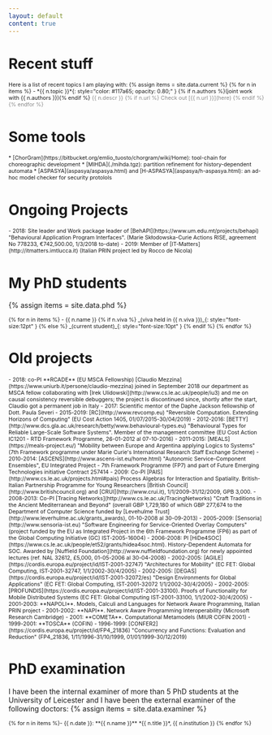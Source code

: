 ```yaml
---
layout: default
content: true
---
```


# Recent stuff
<div markdown="1" style="font-size:8pt">
Here is a list of recent topics I am playing with:
{% assign items = site.data.current %}
{% for n in items %}
- *{{ n.topic }}*{: style="color:  #117a65; opacity: 0.80;" }
  {% if n.authors %}(joint work with {{ n.authors }}){% endif %}  
  <span markdown="1" style="color:#888888">{{ n.descr }} {% if n.url %} Check out [{{ n.url }}](here) {% endif %}{% endfor %}</span>
</div>

# Some tools
<div markdown="1" style="font-size:8pt">
* [ChorGram](https://bitbucket.org/emlio_tuosto/chorgram/wiki/Home): tool-chain for choreographic development
* [MIHDA](./mihda.tgz): partition refinement for history-dependent automata
* [ASPASYA](aspasya/aspasya.html) and [H-ASPASYA](aspasya/h-aspasya.html): an ad-hoc model checker for security protolols
</div>

# Ongoing Projects
<div markdown="1" style="font-size:8pt">
- 2018: Site leader and Work package leader of [BehAPI](https://www.um.edu.mt/projects/behapi) "Behavioural Application Program Interfaces". (Marie Skłodowska-Curie Actions RISE, agreement No 778233, €742,500.00, 1/3/2018 to-date)
- 2019: Member of [IT-Matters](http://itmatters.imtlucca.it) (Italian PRIN project led by Rocco de Nicola)
</div>


# My PhD students
{% assign items = site.data.phd %}
<div markdown="1" style="font-size:8pt">
{% for n in items %} - {{ n.name }} {% if n.viva %} _(viva held in {{ n.viva }})_{: style="font-size:12pt" } {% else %} _(current student)_{: style="font-size:10pt" } {% endif %}
{% endfor %}
</div>

# Old projects
<div markdown="1" style="font-size:8pt">
- 2018: co-PI **RCADE** (EU MSCA Fellowship) [Claudio Mezzina](https://www.uniurb.it/persone/claudio-mezzina) joined in September 2018 our department as MSCA fellow collaborating with [Irek Ulidowski](http://www.cs.le.ac.uk/people/iu3) and me on causal consistency reversible debuggers; the project is discontinued since, shortly after the start, Claudio got a permanent job in Italy
- 2017: Scientific mentor of the Daphe Jackson fellowship of Dott. Paula Severi
- 2015-2019: [RC](http://www.revcomp.eu) "Reversible Computation. Extending Horizons of Computing" (EU Cost Action 1405, 01/07/2015-30/04/2019)
- 2012-2016: [BETTY](http://www.dcs.gla.ac.uk/research/betty/www.behavioural-types.eu) "Behavioural Types for Reliable Large-Scale Software Systems". Member of the management committee (EU Cost Action IC1201 - RTD Framework Programme, 26-01-2012 al 07-10-2016)
- 2011-2015: [MEALS](https://meals-project.eu/) "Mobility between Europe and Argentina applying Logics to Systems" (7th Framework programme under Marie Curie's International Research Staff Exchange Scheme)
- 2010-2014: [ASCENS](http://www.ascens-ist.eu/home.html) "Autonomic Service-Component Ensembles", EU Integrated Project - 7th Framework Programme (FP7) and part of Future Emerging Technologies initiative Contract 257414 
- 2009: Co-PI [PAIS](http://www.cs.le.ac.uk/projects.html#pais) Process Algebras for Interaction and Spatiality. British-Italian Partnership Programme for Young Researchers [British Council](http://www.britishcouncil.org) and [CRUI](http://www.crui.it), 1/1/2009-31/12/2009, GPB 3,000.
- 2008-2013: Co-PI [Tracing Networks](http://www.cs.le.ac.uk/TracingNetworks) "Craft Traditions in the Ancient Mediterranean and Beyond" (overall GBP 1,729,180 of which GBP 277,674 to the Department of Computer Science funded by [Levehulme Trust](http://www.leverhulme.ac.uk/grants_awards), 01-10-2008 al 30-09-2013)
- 2005-2009: [Sensoria](http://www.sensoria-ist.eu) "Software Engineering for Service-Oriented Overlay Computers" (project funded by the EU as Integrated Project in the 6th Framework Programme (FP6) as part of the Global Computing Initiative (GC) IST-2005-16004)
- 2006-2008: PI [HiDe4SOC](https://www.cs.le.ac.uk/people/et52/grants/hidea4soc.html). History-Dependent Automata for SOC. Awarded by [Nuffield Foundation](http://www.nuffieldfoundation.org) for newly appointed lectures (ref. NAL 32612, £5,000, 01-05-2006 al 30-04-2008)
- 2002-2005: [AGILE](https://cordis.europa.eu/project/id/IST-2001-32747) "Architectures for Mobility" (EC FET: Global Computing, IST-2001-32747, 1/1/2002-30/4/2005)
- 2002-2005: [DEGAS](https://cordis.europa.eu/project/id/IST-2001-32072/es) "Design Environments for Global Applications" (EC FET: Global Computing, IST-2001-32072 1/1/2002-30/4/2005)
- 2002-2005: [PROFUNDIS](https://cordis.europa.eu/project/id/IST-2001-33100). Proofs of Functionality for Mobile Distributed Systems (EC FET: Global Computing IST-2001-33100, 1/1/2002-30/4/2005)
- 2001-2003: **NAPOLI**. Models, Calculi and Languages for Network Aware Programming, Italian PRIN project
- 2001-2002: **NAPI**. Network Aware Programming Interoperability (Microsoft Research Cambridge)
- 2001: **COMETA**. Computational Metamodels (MIUR COFIN 2001)
- 1999-2001: **TOSCA** (COFIN)
- 1996-1999: [CONFER2](https://cordis.europa.eu/project/id/FP4_21836) "Concurrency and Functions: Evaluation and Reduction" (FP4_21836, 1/11/1996-31/10/1999, 01/01/1999-30/12/2019)
</div>

# PhD examination
I have been the internal examiner of more than 5 PhD students at the University of Leicester
and I have been the external examiner of the following doctors:
{% assign items = site.data.examiner %}
<div markdown="1" style="font-size:8pt">
{% for n in items %}- {{ n.date }}: **{{ n.name }}** *{{ n.title }}*, {{ n.institution }}
{% endfor %}
</div>


